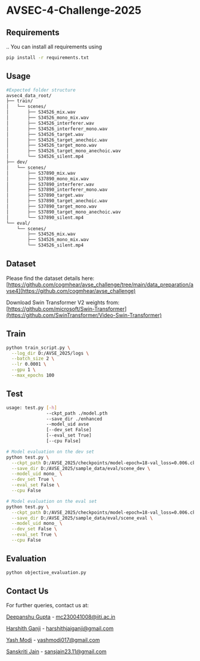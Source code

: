 # AVSEC-4-Challenge-2025
## Requirements
..
You can install all requirements using 
```bash
pip install -r requirements.txt
```

## Usage

```bash
#Expected folder structure
avsec4_data_root/
├── train/
│   └── scenes/
│       ├── S34526_mix.wav
│       ├── S34526_mono_mix.wav
│       ├── S34526_interferer.wav
│       ├── S34526_interferer_mono.wav
│       ├── S34526_target.wav
│       ├── S34526_target_anechoic.wav
│       ├── S34526_target_mono.wav
│       ├── S34526_target_mono_anechoic.wav
│       └── S34526_silent.mp4
├── dev/
│   └── scenes/
│       ├── S37890_mix.wav
│       ├── S37890_mono_mix.wav
│       ├── S37890_interferer.wav
│       ├── S37890_interferer_mono.wav
│       ├── S37890_target.wav
│       ├── S37890_target_anechoic.wav
│       ├── S37890_target_mono.wav
│       ├── S37890_target_mono_anechoic.wav
│       └── S37890_silent.mp4
└── eval/
    └── scenes/
        ├── S34526_mix.wav
        ├── S34526_mono_mix.wav
        └── S34526_silent.mp4

```

## Dataset

Please find the dataset details here: [https://github.com/cogmhear/avse_challenge/tree/main/data_preparation/avse4](https://github.com/cogmhear/avse_challenge)

Download Swin Transformer V2 weights from: [https://github.com/microsoft/Swin-Transformer](https://github.com/SwinTransformer/Video-Swin-Transformer)

## Train

```bash
python train_script.py \
  --log_dir D:/AVSE_2025/logs \
  --batch_size 2 \
  --lr 0.0001 \
  --gpu 1 \
  --max_epochs 100
```

## Test

```bash
usage: test.py [-h] 
               --ckpt_path ./model.pth 
               --save_dir ./enhanced 
               --model_uid avse 
               [--dev_set False] 
               [--eval_set True] 
               [--cpu False]

# Model evaluation on the dev set
python test.py \
  --ckpt_path D:/AVSE_2025/checkpoints/model-epoch=18-val_loss=0.006.ckpt \
  --save_dir D:/AVSE_2025/sample_data/eval/scene_dev \
  --model_uid mono_ \
  --dev_set True \
  --eval_set False \
  --cpu False

# Model evaluation on the eval set
python test.py \
  --ckpt_path D:/AVSE_2025/checkpoints/model-epoch=18-val_loss=0.006.ckpt \
  --save_dir D:/AVSE_2025/sample_data/eval/scene_eval \
  --model_uid mono_ \
  --dev_set False \
  --eval_set True \
  --cpu False
```

## Evaluation

```bash  
python objective_evaluation.py
```

## Contact Us
For further queries, contact us at:

[Deepanshu Gupta](https://github.com/Deepanshu41008) - mc230041008@iiti.ac.in

[Harshith Ganji](https://github.com/Aach1) - harshithjaiganji@gmail.com

[Yash Modi](https://github.com/YashModi21) - yashmodi017@gmail.com

[Sanskriti Jain](https://github.com/Sanskriti-hello) - sansjain23.11@gmail.com








